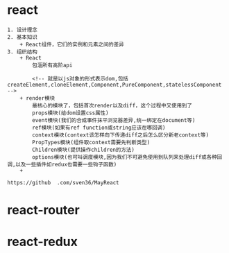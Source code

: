# react

    1. 设计理念
    2. 基本知识
        + React组件，它们的实例和元素之间的差异
    3. 组织结构
        + React
            包涵所有高阶api

            <!-- 就是以js对象的形式表示dom,包括createElement,cloneElement,Component,PureComponent,statelessComponent -->
        + render模块
            最核心的模块了，包括首次render以及diff，这个过程中又使用到了
            props模块(给dom设置css属性)
            event模块(我们的合成事件抹平浏览器差异,统一绑定在document等)
            ref模块(如果有ref function或string应该在哪回调)
            context模块(context该怎样向下传递diff之后怎么区分新老context等)
            PropTypes模块(组件取context需要先判断类型)
            Children模块(提供操作children的方法)
            options模块(也可叫调度模块,因为我们不可避免使用到队列来处理diff或各种回调,以及一些插件如redux也需要一些钩子函数)
        +

    https://github  .com/sven36/MayReact

# react-router

# react-redux
